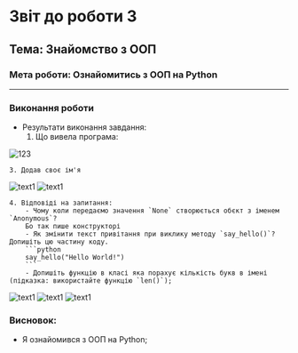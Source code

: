# Звіт до роботи 3
## Тема: Знайомство з ООП
### Мета роботи: Ознайомитись з ООП на Python
---
### Виконання роботи
- Результати виконання завдання:
    1. Що вивела програма:

![123](/screenslab3/1.png)
    
    3. Додав своє ім'я

![text1](/screenslab3/2.png)
![text1](/screenslab3/3.png)

    
    4. Відповіді на запитання:
        - Чому коли передаємо значення `None` створюється обєкт з іменем `Anonymous`?  
        Бо так пише конструкторі
        - Як змінити текст привітання при виклику методу `say_hello()`? Допишіть цю частину коду.  
        ```python
        say_hello("Hello World!")
        ```
        - Допишіть функцію в класі яка порахує кількість букв в імені (підказка: використайте функцію `len()`);  
        
![text1](/screenslab3/4.png)
![text1](/screenslab3/5.png)
![text1](/screenslab3/6.png)
    
### Висновок: 
- Я ознайомився з ООП на Python;